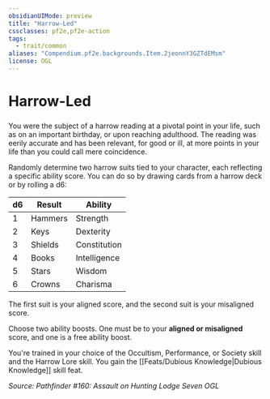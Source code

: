```yaml
---
obsidianUIMode: preview
title: "Harrow-Led"
cssclasses: pf2e,pf2e-action
tags:
  - trait/common
aliases: "Compendium.pf2e.backgrounds.Item.2jeonnY3GZTdEMsm"
license: OGL
---
```

# Harrow-Led

### 






You were the subject of a harrow reading at a pivotal point in your life, such as on an important birthday, or upon reaching adulthood. The reading was eerily accurate and has been relevant, for good or ill, at more points in your life than you could call mere coincidence.

Randomly determine two harrow suits tied to your character, each reflecting a specific ability score. You can do so by drawing cards from a harrow deck or by rolling a d6:

| d6 | Result | Ability |
| --- | --- | --- |
| 1 | Hammers | Strength |
| 2 | Keys | Dexterity |
| 3 | Shields | Constitution |
| 4 | Books | Intelligence |
| 5 | Stars | Wisdom |
| 6 | Crowns | Charisma |

The first suit is your aligned score, and the second suit is your misaligned score.

Choose two ability boosts. One must be to your **aligned or misaligned** score, and one is a free ability boost.

You're trained in your choice of the Occultism, Performance, or Society skill and the Harrow Lore skill. You gain the [[Feats/Dubious Knowledge|Dubious Knowledge]] skill feat.

*Source: Pathfinder #160: Assault on Hunting Lodge Seven*
*OGL*